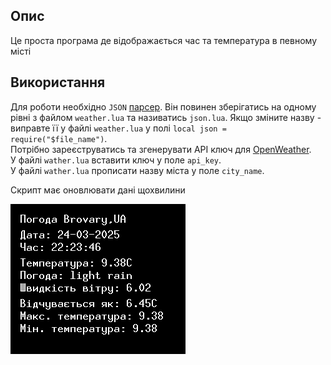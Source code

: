 ## Опис
Це проста програма де відображається час та температура в певному місті

## Використання
Для роботи необхідно `JSON` [парсер](https://github.com/rxi/json.lua). Він повинен зберігатись на одному рівні з файлом `weather.lua` та називатись `json.lua`. Якщо зміните назву - виправте її у файлі `weather.lua` у полі `local json = require("$file_name")`.  
Потрібно зареєструватись та згенерувати API ключ для [OpenWeather](https://home.openweathermap.org/api_keys).  
У файлі `wather.lua` вставити ключ у поле `api_key`.  
У файлі `wather.lua` прописати назву міста у поле `city_name`.  

Скрипт має оновлювати дані щохвилини  

![Приклад](./src/weather.png)
